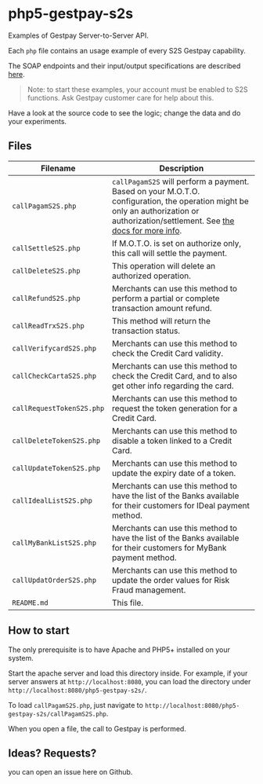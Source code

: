 # php5-gestpay-s2s
Examples of Gestpay Server-to-Server API. 

Each `php` file contains an usage example of every S2S Gestpay capability.

The SOAP endpoints and their input/output specifications are described [here](http://api.gestpay.it/#wss2s-api).

> Note: to start these examples, your account must be enabled to S2S functions. Ask Gestpay customer care for help about this.

Have a look at the source code to see the logic; change the data and do your experiments.

## Files

| Filename | Description |
| -------- | ----------- |
| `callPagamS2S.php` | `callPagamS2S` will perform a payment. Based on your M.O.T.O. configuration, the operation might be only an authorization or authorization/settlement. See [the docs for more info](http://docs.gestpay.it/gs/how-gestpay-works.html#moto--what-happens-after-a-transaction). |
| `callSettleS2S.php` | If M.O.T.O. is set on authorize only, this call will settle the payment. |
| `callDeleteS2S.php` | This operation will delete an authorized operation. |
| `callRefundS2S.php` | Merchants can use this method to perform a partial or complete transaction amount refund. |
| `callReadTrxS2S.php` | This method will return the transaction status. |
| `callVerifycardS2S.php` | Merchants can use this method to check the Credit Card validity. |
| `callCheckCartaS2S.php` | Merchants can use this method to check the Credit Card, and to also get other info regarding the card. |
| `callRequestTokenS2S.php` | Merchants can use this method to request the token generation for a Credit Card. |
| `callDeleteTokenS2S.php` | Merchants can use this method to disable a token linked to a Credit Card. |
| `callUpdateTokenS2S.php` | Merchants can use this method to update the expiry date of a token. |
| `callIdealListS2S.php` | Merchants can use this method to have the list of the Banks available for their customers for IDeal payment method. |
| `callMyBankListS2S.php` | Merchants can use this method to have the list of the Banks available for their customers for MyBank payment method. |
| `callUpdatOrderS2S.php` | Merchants can use this method to update the order values for Risk Fraud management.  |
| `README.md` | This file. |


## How to start

The only prerequisite is to have Apache and PHP5+ installed on your system.

Start the apache server and load this directory inside. For example, if your server answers at `http://localhost:8080`, you can
load the directory under `http://localhost:8080/php5-gestpay-s2s/`.

To load `callPagamS2S.php`, just navigate to `http://localhost:8080/php5-gestpay-s2s/callPagamS2S.php`.

When you open a file, the call to Gestpay is performed.

## Ideas? Requests?

you can open an issue here on Github.